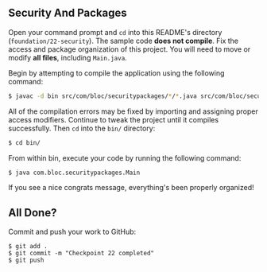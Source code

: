 ## Security And Packages

Open your command prompt and `cd` into this README's directory (`foundation/22-security`). The sample code **does not compile**. 
Fix the access and package organization of this project. You will need to move or modify **all files**, including `Main.java`.

Begin by attempting to compile the application using the following command:

```bash
$ javac -d bin src/com/bloc/securitypackages/*/*.java src/com/bloc/securitypackages/*.java
```

All of the compilation errors may be fixed by importing and assigning proper access modifiers. 
Continue to tweak the project until it compiles successfully. Then `cd` into the `bin/` directory:

```bash
$ cd bin/
```

From within bin, execute your code by running the following command:

```bash
$ java com.bloc.securitypackages.Main
```

If you see a nice congrats message, everything's been properly organized!

## All Done?

Commit and push your work to GitHub:

```bash(/Users/your_user_name/where/you/keep/your/work/android-source)
$ git add .
$ git commit -m "Checkpoint 22 completed"
$ git push
```
